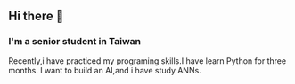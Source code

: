 ## Hi there 👋
### I'm a senior student in Taiwan
Recently,i  have practiced my programing
skills.I have learn Python for three months.
I want to build an AI,and i have study ANNs.
<!--
**NereusCodingAccount/NereusCodingAccount** is a ✨ _special_ ✨ repository because its `README.md` (this file) appears on your GitHub profile.

Here are some ideas to get you started:

- 🔭 I’m currently working on ...
- 🌱 I’m currently learning ...
- 👯 I’m looking to collaborate on ...
- 🤔 I’m looking for help with ...
- 💬 Ask me about ...
- 📫 How to reach me: ...
- 😄 Pronouns: ...
- ⚡ Fun fact: ...
-->
